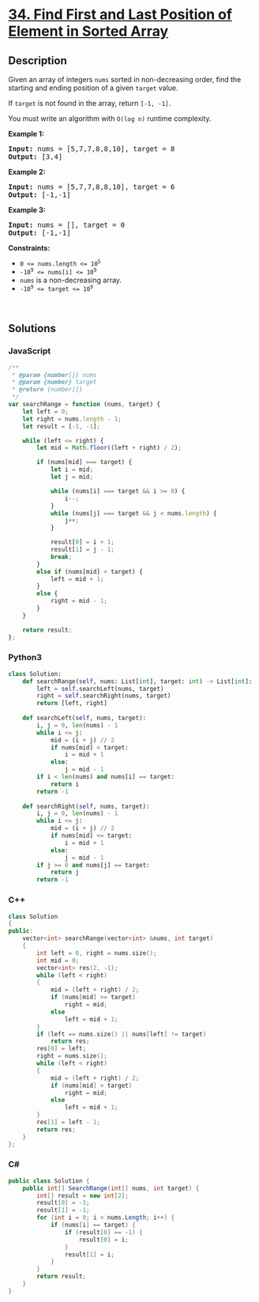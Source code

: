 # [34. Find First and Last Position of Element in Sorted Array](https://leetcode.com/problems/find-first-and-last-position-of-element-in-sorted-array/)

## Description

<p>Given an array of integers <code>nums</code> sorted in non-decreasing order, find the starting and ending position of a given <code>target</code> value.</p>

<p>If <code>target</code> is not found in the array, return <code>[-1, -1]</code>.</p>

<p>You must&nbsp;write an algorithm with&nbsp;<code>O(log n)</code> runtime complexity.</p>

<p><strong class="example">Example 1:</strong></p>
<pre><strong>Input:</strong> nums = [5,7,7,8,8,10], target = 8
<strong>Output:</strong> [3,4]
</pre><p><strong class="example">Example 2:</strong></p>
<pre><strong>Input:</strong> nums = [5,7,7,8,8,10], target = 6
<strong>Output:</strong> [-1,-1]
</pre><p><strong class="example">Example 3:</strong></p>
<pre><strong>Input:</strong> nums = [], target = 0
<strong>Output:</strong> [-1,-1]
</pre>

<p><strong>Constraints:</strong></p>

<ul>
	<li><code>0 &lt;= nums.length &lt;= 10<sup>5</sup></code></li>
	<li><code>-10<sup>9</sup>&nbsp;&lt;= nums[i]&nbsp;&lt;= 10<sup>9</sup></code></li>
	<li><code>nums</code> is a non-decreasing array.</li>
	<li><code>-10<sup>9</sup>&nbsp;&lt;= target&nbsp;&lt;= 10<sup>9</sup></code></li>
</ul>
<p>&nbsp;</p>

## Solutions

### **JavaScript**

```javascript
/**
 * @param {number[]} nums
 * @param {number} target
 * @return {number[]}
 */
var searchRange = function (nums, target) {
    let left = 0;
    let right = nums.length - 1;
    let result = [-1, -1];

    while (left <= right) {
        let mid = Math.floor((left + right) / 2);

        if (nums[mid] === target) {
            let i = mid;
            let j = mid;

            while (nums[i] === target && i >= 0) {
                i--;
            }
            while (nums[j] === target && j < nums.length) {
                j++;
            }

            result[0] = i + 1;
            result[1] = j - 1;
            break;
        }
        else if (nums[mid] < target) {
            left = mid + 1;
        }
        else {
            right = mid - 1;
        }
    }

    return result;
};
```

### **Python3**

```python
class Solution:
    def searchRange(self, nums: List[int], target: int) -> List[int]:
        left = self.searchLeft(nums, target)
        right = self.searchRight(nums, target)
        return [left, right]
    
    def searchLeft(self, nums, target):
        i, j = 0, len(nums) - 1
        while i <= j:
            mid = (i + j) // 2
            if nums[mid] < target:
                i = mid + 1
            else:
                j = mid - 1
        if i < len(nums) and nums[i] == target:
            return i
        return -1
    
    def searchRight(self, nums, target):
        i, j = 0, len(nums) - 1
        while i <= j:
            mid = (i + j) // 2
            if nums[mid] <= target:
                i = mid + 1
            else:
                j = mid - 1
        if j >= 0 and nums[j] == target:
            return j
        return -1
```

### **C++**

```cpp
class Solution
{
public:
    vector<int> searchRange(vector<int> &nums, int target)
    {
        int left = 0, right = nums.size();
        int mid = 0;
        vector<int> res(2, -1);
        while (left < right)
        {
            mid = (left + right) / 2;
            if (nums[mid] >= target)
                right = mid;
            else
                left = mid + 1;
        }
        if (left == nums.size() || nums[left] != target)
            return res;
        res[0] = left;
        right = nums.size();
        while (left < right)
        {
            mid = (left + right) / 2;
            if (nums[mid] > target)
                right = mid;
            else
                left = mid + 1;
        }
        res[1] = left - 1;
        return res;
    }
};
```

### **C#**

```csharp
public class Solution {
    public int[] SearchRange(int[] nums, int target) {
        int[] result = new int[2];
        result[0] = -1;
        result[1] = -1;
        for (int i = 0; i < nums.Length; i++) {
            if (nums[i] == target) {
                if (result[0] == -1) {
                    result[0] = i;
                }
                result[1] = i;
            }
        }        
        return result;
    }
}
```